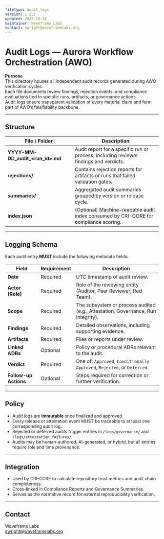 ```yaml
---
filetype: audit_logs
version: 1.2.1
updated: 2025-10-31
maintainer: Waveframe Labs
contact: swright@waveframelabs.org
---
```


# Audit Logs — Aurora Workflow Orchestration (AWO)

**Purpose**  
This directory houses all independent audit records generated during AWO verification cycles.  
Each file documents review findings, rejection events, and compliance evaluations tied to specific runs, artifacts, or governance actions.  
Audit logs ensure transparent validation of every material claim and form part of AWO’s falsifiability backbone.

---

## Structure

| File / Folder | Description |
|----------------|-------------|
| **YYYY-MM-DD_audit_<run_id>.md** | Audit report for a specific run or process, including reviewer findings and verdicts. |
| **rejections/** | Contains rejection reports for artifacts or runs that failed validation gates. |
| **summaries/** | Aggregated audit summaries grouped by version or release cycle. |
| **index.json** | (Optional) Machine-readable audit index consumed by CRI-CORE for compliance scoring. |

---

## Logging Schema

Each audit entry **MUST** include the following metadata fields:

| Field | Requirement | Description |
|--------|--------------|-------------|
| **Date** | Required | UTC timestamp of audit review. |
| **Actor (Role)** | Required | Role of the reviewing entity (Auditor, Peer Reviewer, Red Team). |
| **Scope** | Required | The subsystem or process audited (e.g., Attestation, Governance, Run Integrity). |
| **Findings** | Required | Detailed observations, including supporting evidence. |
| **Artifacts** | Required | Files or reports under review. |
| **Linked ADRs** | Optional | Policy or procedural ADRs relevant to the audit. |
| **Verdict** | Required | One of: `Approved`, `Conditionally Approved`, `Rejected`, or `Deferred`. |
| **Follow-up Actions** | Optional | Steps required for correction or further verification. |

---

## Policy

- Audit logs are **immutable** once finalized and approved.  
- Every release or attestation event MUST be traceable to at least one corresponding audit log.  
- Rejected or deferred audits trigger entries in `/logs/governance/` and `/logs/attestation_failures/`.  
- Audits may be human-authored, AI-generated, or hybrid, but all entries require role and time provenance.

---

## Integration

- Used by CRI-CORE to calculate repository trust metrics and audit chain completeness.  
- Cross-linked in Compliance Reports and Governance Summaries.  
- Serves as the normative record for external reproducibility verification.

---

## Contact  

Waveframe Labs  
swright@waveframelabs.org
